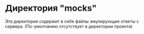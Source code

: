 Директория "mocks"
====

Эта  директория содержит в себе файлы эмулирующие ответы с сервера.
(По-умолчанию отсутствует в директории проекта)


